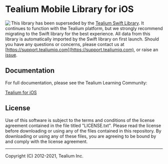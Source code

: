 # Tealium Mobile Library for iOS

<img align="left" src="https://res.cloudinary.com/dfpz40r7j/image/upload/v1479312678/warning-icon-60_yd8bwd.png"> This library has been superseded by the [Tealium Swift Library](https://github.com/Tealium/tealium-swift). It continues to function with the Tealium platform, but we strongly recommend migrating to the Swift library for the best experience. All data from this library is automatically imported by the Swift library on first launch. Should you have any questions or concerns, please contact us at [https://support.tealiumiq.com](https://support.tealiumiq.com), or raise an [issue](https://github.com/Tealium/tealium-ios/issues).

## Documentation

For full documentation, please see the Tealium Learning Community:

[Tealium for iOS](https://community.tealiumiq.com/t5/Tealium-for-iOS/Adding-Tealium-to-Your-iOS-App/ta-p/16327)

## License

Use of this software is subject to the terms and conditions of the license agreement contained in the file titled "LICENSE.txt". Please read the license before downloading or using any of the files contained in this repository. By downloading or using any of these files, you are agreeing to be bound by and comply with the license agreement.

---
Copyright (C) 2012-2021, Tealium Inc.
